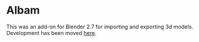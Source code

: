 # Albam

This was an add-on for Blender 2.7 for importing and exporting 3d models.
Development has been moved [here](https://github.com/HenryOfCarim/albam_reloaded).

